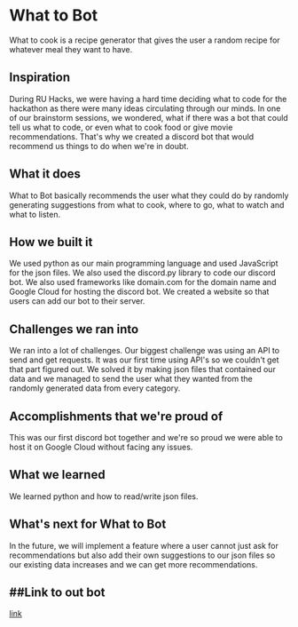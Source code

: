 # What to Bot
What to cook is a recipe generator that gives the user a random recipe for whatever meal they want to have.

## Inspiration
During RU Hacks, we were having a hard time deciding what to code for the hackathon as there were many ideas circulating through our minds. In one of our brainstorm sessions, we wondered, what if there was a bot that could tell us what to code, or even what to cook food or give movie recommendations. That's why we created a discord bot that would recommend us things to do when we're in doubt.

## What it does
What to Bot basically recommends the user what they could do by randomly generating suggestions from what to cook, where to go, what to watch and what to listen. 

## How we built it
We used python as our main programming language and used JavaScript for the json files. We also used the discord.py library to code our discord bot. We also used frameworks like domain.com for the domain name and Google Cloud for hosting the discord bot. We created a website so that users can add our bot to their server.

## Challenges we ran into
We ran into a lot of challenges. Our biggest challenge was using an API to send and get requests. It was our first time using API's so we couldn't get that part figured out. We solved it by making json files that contained our data and we managed to send the user what they wanted from the randomly generated data from every category.

## Accomplishments that we're proud of
This was our first discord bot together and we're so proud we were able to host it on Google Cloud without facing any issues.

## What we learned
We learned python and how to read/write json files.

## What's next for What to Bot
In the future, we will implement a feature where a user cannot just ask for recommendations but also add their own suggestions to our json files so our existing data increases and we can get more recommendations.

##Link to out bot
---
[link](https://discord.com/api/oauth2/authorize?client_id=972513750680739841&permissions=534723951680&scope=bot)
